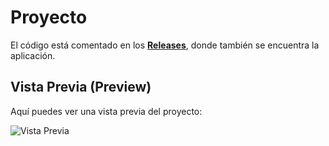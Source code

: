 # Proyecto

El código está comentado en los **[Releases](https://github.com/222H17050/Prax/releases)**, donde también se encuentra la aplicación.

## Vista Previa (Preview)

Aquí puedes ver una vista previa del proyecto:

![Vista Previa](https://github.com/222H17050/Prax/blob/master/Screenshot%20from%202025-03-11%2018-22-41.png)
